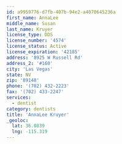 ```yaml
---
id: a9959776-d7fb-407b-94e2-a4070645236a
first_name: AnnaLee
middle_name: Susan
last_name: Kruyer
license_type: DDS
license_number: '4574'
license_status: Active
license_expiration: '42185'
address: '8925 W Russell Rd'
address_2: '#160'
city: 'Las Vegas'
state: NV
zip: '89148'
phone: '(702) 432-2223'
fax: '(702) 433-2247'
services:
  - dentist
category: dentists
title: 'AnnaLee Kruyer'
_geoloc:
  lat: 36.0839
  lng: -115.319
---
```


